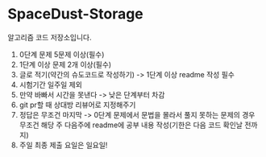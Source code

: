 # SpaceDust-Storage
알고리즘 코드 저장소입니다.

1. 0단계 문제 5문제 이상(필수)
2. 1단계 이상 문제 2개 이상(필수)
3. 글로 적기(약간의 슈도코드로 작성하기)
-> 1단계 이상 readme 작성 필수
4. 시험기간 일주일 제외
5. 만약 바빠서 시간을 못낸다 -> 낮은 단계부터 차감
6. git pr할 때 상대방 리뷰어로 지정해주기
7. 정답은 무조건 마지막
-> 0단계 문제에서 문법을 몰라서 풀지 못하는 문제의 경우 무조건 해당 주 다음주에 readme에 공부 내용 작성(기한은 다음 코드 확인날 전까지)
8. 주일 최종 제출 요일은 일요일!